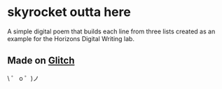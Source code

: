 # skyrocket outta here

A simple digital poem that builds each line from three lists created as an example for the Horizons Digital Writing lab.

## Made on [Glitch](https://glitch.com/)

\ ゜ o ゜)ノ
